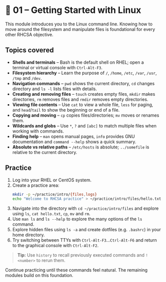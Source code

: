 # 📁 01 – Getting Started with Linux

This module introduces you to the Linux command line.  Knowing how to move around the filesystem and manipulate files is foundational for every other RHCSA objective.

## Topics covered

- **Shells and terminals** – Bash is the default shell on RHEL; open a terminal or virtual console with `Ctrl‑Alt‑F3`.
- **Filesystem hierarchy** – Learn the purpose of `/`, `/home`, `/etc`, `/var`, `/usr`, `/tmp` and `/dev`.
- **Navigation commands** – `pwd` shows the current directory, `cd` changes directory and `ls -l` lists files with details.
- **Creating and removing files** – `touch` creates empty files, `mkdir` makes directories, `rm` removes files and `rmdir` removes empty directories.
- **Viewing file contents** – Use `cat` to view a whole file, `less` for paging, and `head`/`tail` to show the beginning or end of a file.
- **Copying and moving** – `cp` copies files/directories; `mv` moves or renames them.
- **Wildcards and globs** – Use `*`, `?` and `[abc]` to match multiple files when working with commands.
- **Finding help** – `man` opens manual pages, `info` provides GNU documentation and `command --help` shows a quick summary.
- **Absolute vs relative paths** – `/etc/hosts` is absolute; `../somefile` is relative to the current directory.

## Practice

1. Log into your RHEL or CentOS system.
2. Create a practice area:
   ```bash
   mkdir -p ~/practice/intro/{files,logs}
   echo "Welcome to RHCSA practice" > ~/practice/intro/files/hello.txt
   ```
3. Navigate into the directory with `cd ~/practice/intro/files` and explore using `ls`, `cat hello.txt`, `cp`, `mv` and `rm`.
4. Use `man ls` and `ls --help` to explore the many options of the `ls` command.
5. Explore hidden files using `ls -a` and create dotfiles (e.g. `.bashrc`) in your home directory.
6. Try switching between TTYs with `Ctrl‑Alt‑F3`…`Ctrl‑Alt‑F6` and return to the graphical console with `Ctrl‑Alt‑F2`.

> **Tip:** Use `history` to recall previously executed commands and `!<number>` to rerun them.

Continue practicing until these commands feel natural.  The remaining modules build on this foundation.
